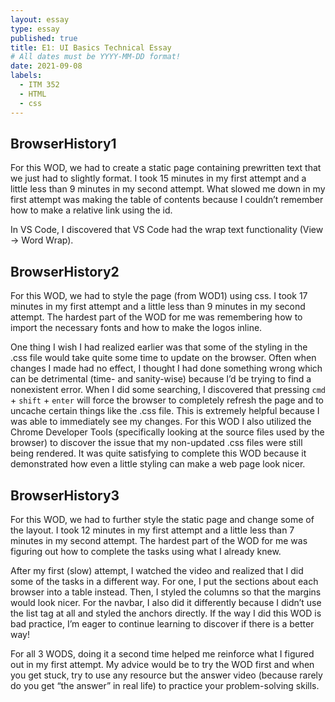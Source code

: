 ```yaml
---
layout: essay
type: essay
published: true
title: E1: UI Basics Technical Essay
# All dates must be YYYY-MM-DD format!
date: 2021-09-08
labels:
  - ITM 352
  - HTML
  - css
---
```


## BrowserHistory1
  For this WOD, we had to create a static page containing prewritten text that we just had to slightly format. I took 15 minutes in my first attempt and a little less than 9 minutes in my second attempt. What slowed me down in my first attempt was making the table of contents because I couldn’t remember how to make a relative link using the id. 
  
  In VS Code, I discovered that VS Code had the wrap text functionality (View → Word Wrap). 

## BrowserHistory2
  For this WOD, we had to style the page (from WOD1) using css. I took 17 minutes in my first attempt and a little less than 9 minutes in my second attempt. The hardest part of the WOD for me was remembering how to import the necessary fonts and how to make the logos inline.
  
  One thing I wish I had realized earlier was that some of the styling in the .css file would take quite some time to update on the browser. Often when changes I made had no effect, I thought I had done something wrong which can be detrimental (time- and sanity-wise) because I’d be trying to find a nonexistent error. When I did some searching, I discovered that pressing `cmd` + `shift` + `enter` will force the browser to completely refresh the page and to uncache certain things like the .css file. This is extremely helpful because I was able to immediately see my changes. For this WOD I also utilized the Chrome Developer Tools (specifically looking at the source files used by the browser) to discover the issue that my non-updated .css files were still being rendered. 
It was quite satisfying to complete this WOD because it demonstrated how even a little styling can make a web page look nicer. 

## BrowserHistory3
  For this WOD, we had to further style the static page and change some of the layout. I took 12 minutes in my first attempt and a little less than 7 minutes in my second attempt. The hardest part of the WOD for me was figuring out how to complete the tasks using what I already knew. 
  
  After my first (slow) attempt, I watched the video and realized that I did some of the tasks in a different way. For one, I put the sections about each browser into a table instead. Then, I styled the columns so that the margins would look nicer. For the navbar, I also did it differently because I didn’t use the list tag at all and styled the anchors directly. If the way I did this WOD is bad practice, I’m eager to continue learning to discover if there is a better way!

  For all 3 WODS, doing it a second time helped me reinforce what I figured out in my first attempt. My advice would be to try the WOD first and when you get stuck, try to use any resource but the answer video (because rarely do you get “the answer” in real life) to practice your problem-solving skills. 
